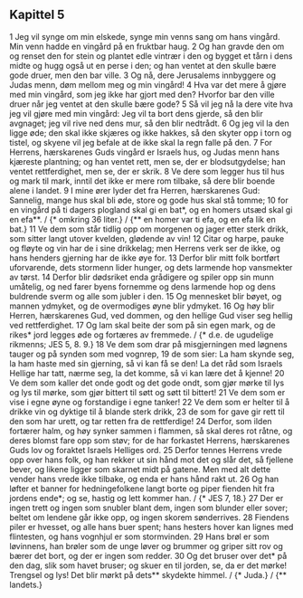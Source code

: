 ## Kapittel 5

1 Jeg vil synge om min elskede, synge min venns sang om hans vingård. Min venn hadde en vingård på en fruktbar haug.
2 Og han gravde den om og renset den for stein og plantet edle vintrær i den og bygget et tårn i dens midte og hugg også ut en perse i den; og han ventet at den skulle bære gode druer, men den bar ville.
3 Og nå, dere Jerusalems innbyggere og Judas menn, døm mellom meg og min vingård!
4 Hva var det mere å gjøre med min vingård, som jeg ikke har gjort med den? Hvorfor bar den ville druer når jeg ventet at den skulle bære gode?
5 Så vil jeg nå la dere vite hva jeg vil gjøre med min vingård: Jeg vil ta bort dens gjerde, så den blir avgnaget; jeg vil rive ned dens mur, så den blir nedtrådt.
6 Og jeg vil la den ligge øde; den skal ikke skjæres og ikke hakkes, så den skyter opp i torn og tistel, og skyene vil jeg befale at de ikke skal la regn falle på den.
7 For Herrens, hærskarenes Guds vingård er Israels hus, og Judas menn hans kjæreste plantning; og han ventet rett, men se, der er blodsutgydelse; han ventet rettferdighet, men se, der er skrik.
8 Ve dere som legger hus til hus og mark til mark, inntil det ikke er mere rom tilbake, så dere blir boende alene i landet.
9 I mine ører lyder det fra Herren, hærskarenes Gud: Sannelig, mange hus skal bli øde, store og gode hus skal stå tomme;
10 for en vingård på ti dagers plogland skal gi en bat*, og en homers utsæd skal gi en efa**. / {* omkring 36 liter.} / {** en homer var ti efa, og en efa lik en bat.}
11 Ve dem som står tidlig opp om morgenen og jager etter sterk drikk, som sitter langt utover kvelden, glødende av vin!
12 Citar og harpe, pauke og fløyte og vin har de i sine drikkelag; men Herrens verk ser de ikke, og hans henders gjerning har de ikke øye for.
13 Derfor blir mitt folk bortført uforvarende, dets stormenn lider hunger, og dets larmende hop vansmekter av tørst.
14 Derfor blir dødsriket enda grådigere og spiler opp sin munn umåtelig, og ned farer byens fornemme og dens larmende hop og dens buldrende sverm og alle som jubler i den.
15 Og mennesket blir bøyet, og mannen ydmyket, og de overmodiges øyne blir ydmyket.
16 Og høy blir Herren, hærskarenes Gud, ved dommen, og den hellige Gud viser seg hellig ved rettferdighet.
17 Og lam skal beite der som på sin egen mark, og de rikes* jord legges øde og fortæres av fremmede. / {* d.e. de ugudelige rikmenns; JES 5, 8. 9.}
18 Ve dem som drar på misgjerningen med løgnens tauger og på synden som med vognrep,
19 de som sier: La ham skynde seg, la ham haste med sin gjerning, så vi kan få se den! La det råd som Israels Hellige har tatt, nærme seg, la det komme, så vi kan lære det å kjenne!
20 Ve dem som kaller det onde godt og det gode ondt, som gjør mørke til lys og lys til mørke, som gjør bittert til søtt og søtt til bittert!
21 Ve dem som er vise i egne øyne og forstandige i egne tanker!
22 Ve dem som er helter til å drikke vin og dyktige til å blande sterk drikk,
23 de som for gave gir rett til den som har urett, og tar retten fra de rettferdige!
24 Derfor, som ilden fortærer halm, og høy synker sammen i flammen, så skal deres rot råtne, og deres blomst fare opp som støv; for de har forkastet Herrens, hærskarenes Guds lov og foraktet Israels Helliges ord.
25 Derfor tennes Herrens vrede opp over hans folk, og han rekker ut sin hånd mot det og slår det, så fjellene bever, og likene ligger som skarnet midt på gatene. Men med alt dette vender hans vrede ikke tilbake, og enda er hans hånd rakt ut.
26 Og han løfter et banner for hedningefolkene langt borte og piper fienden hit fra jordens ende*; og se, hastig og lett kommer han. / {* JES 7, 18.}
27 Der er ingen trett og ingen som snubler blant dem, ingen som blunder eller sover; beltet om lendene går ikke opp, og ingen skorem sønderrives.
28 Fiendens piler er hvesset, og alle hans buer spent; hans hesters hover kan lignes med flintesten, og hans vognhjul er som stormvinden.
29 Hans brøl er som løvinnens, han brøler som de unge løver og brummer og griper sitt rov og bærer det bort, og der er ingen som redder.
30 Og det bruser over det* på den dag, slik som havet bruser; og skuer en til jorden, se, da er det mørke! Trengsel og lys! Det blir mørkt på dets** skydekte himmel. / {* Juda.} / {** landets.}

